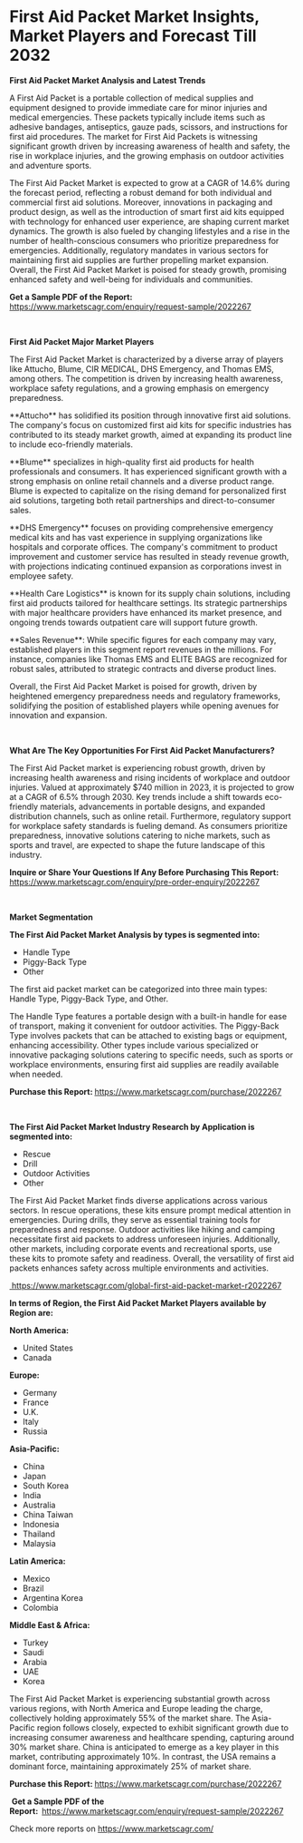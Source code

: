 <p><h1>First Aid Packet Market Insights, Market Players and Forecast Till 2032</h1></p><p><strong>First Aid Packet Market Analysis and Latest Trends</strong></p>
<p><p>A First Aid Packet is a portable collection of medical supplies and equipment designed to provide immediate care for minor injuries and medical emergencies. These packets typically include items such as adhesive bandages, antiseptics, gauze pads, scissors, and instructions for first aid procedures. The market for First Aid Packets is witnessing significant growth driven by increasing awareness of health and safety, the rise in workplace injuries, and the growing emphasis on outdoor activities and adventure sports.</p><p>The First Aid Packet Market is expected to grow at a CAGR of 14.6% during the forecast period, reflecting a robust demand for both individual and commercial first aid solutions. Moreover, innovations in packaging and product design, as well as the introduction of smart first aid kits equipped with technology for enhanced user experience, are shaping current market dynamics. The growth is also fueled by changing lifestyles and a rise in the number of health-conscious consumers who prioritize preparedness for emergencies. Additionally, regulatory mandates in various sectors for maintaining first aid supplies are further propelling market expansion. Overall, the First Aid Packet Market is poised for steady growth, promising enhanced safety and well-being for individuals and communities.</p></p>
<p><strong>Get a Sample PDF of the Report:&nbsp;</strong> <a href="https://www.marketscagr.com/enquiry/request-sample/2022267?utm_campaign=1848&utm_medium=2&utm_source=Github&utm_content=ia&utm_term=04032025&utm_id=first-aid-packet">https://www.marketscagr.com/enquiry/request-sample/2022267</a></p>
<p>&nbsp;</p>
<p><strong>First Aid Packet Major Market Players</strong></p>
<p><p>The First Aid Packet Market is characterized by a diverse array of players like Attucho, Blume, CIR MEDICAL, DHS Emergency, and Thomas EMS, among others. The competition is driven by increasing health awareness, workplace safety regulations, and a growing emphasis on emergency preparedness.</p><p>**Attucho** has solidified its position through innovative first aid solutions. The company's focus on customized first aid kits for specific industries has contributed to its steady market growth, aimed at expanding its product line to include eco-friendly materials.</p><p>**Blume** specializes in high-quality first aid products for health professionals and consumers. It has experienced significant growth with a strong emphasis on online retail channels and a diverse product range. Blume is expected to capitalize on the rising demand for personalized first aid solutions, targeting both retail partnerships and direct-to-consumer sales.</p><p>**DHS Emergency** focuses on providing comprehensive emergency medical kits and has vast experience in supplying organizations like hospitals and corporate offices. The company's commitment to product improvement and customer service has resulted in steady revenue growth, with projections indicating continued expansion as corporations invest in employee safety.</p><p>**Health Care Logistics** is known for its supply chain solutions, including first aid products tailored for healthcare settings. Its strategic partnerships with major healthcare providers have enhanced its market presence, and ongoing trends towards outpatient care will support future growth.</p><p>**Sales Revenue**: While specific figures for each company may vary, established players in this segment report revenues in the millions. For instance, companies like Thomas EMS and ELITE BAGS are recognized for robust sales, attributed to strategic contracts and diverse product lines.</p><p>Overall, the First Aid Packet Market is poised for growth, driven by heightened emergency preparedness needs and regulatory frameworks, solidifying the position of established players while opening avenues for innovation and expansion.</p></p>
<p>&nbsp;</p>
<p><strong>What Are The Key Opportunities For First Aid Packet Manufacturers?</strong></p>
<p><p>The First Aid Packet market is experiencing robust growth, driven by increasing health awareness and rising incidents of workplace and outdoor injuries. Valued at approximately $740 million in 2023, it is projected to grow at a CAGR of 6.5% through 2030. Key trends include a shift towards eco-friendly materials, advancements in portable designs, and expanded distribution channels, such as online retail. Furthermore, regulatory support for workplace safety standards is fueling demand. As consumers prioritize preparedness, innovative solutions catering to niche markets, such as sports and travel, are expected to shape the future landscape of this industry.</p></p>
<p><strong>Inquire or Share Your Questions If Any Before Purchasing This Report:</strong> <a href="https://www.marketscagr.com/enquiry/pre-order-enquiry/2022267?utm_campaign=1848&utm_medium=2&utm_source=Github&utm_content=ia&utm_term=04032025&utm_id=first-aid-packet">https://www.marketscagr.com/enquiry/pre-order-enquiry/2022267</a></p>
<p>&nbsp;</p>
<p><strong>Market Segmentation</strong></p>
<p><strong>The First Aid Packet Market Analysis by types is segmented into:</strong></p>
<p><ul><li>Handle Type</li><li>Piggy-Back Type</li><li>Other</li></ul></p>
<p><p>The first aid packet market can be categorized into three main types: Handle Type, Piggy-Back Type, and Other. </p><p>The Handle Type features a portable design with a built-in handle for ease of transport, making it convenient for outdoor activities. The Piggy-Back Type involves packets that can be attached to existing bags or equipment, enhancing accessibility. Other types include various specialized or innovative packaging solutions catering to specific needs, such as sports or workplace environments, ensuring first aid supplies are readily available when needed.</p></p>
<p><strong>Purchase this Report:&nbsp;</strong><a href="https://www.marketscagr.com/purchase/2022267?utm_campaign=1848&utm_medium=2&utm_source=Github&utm_content=ia&utm_term=04032025&utm_id=first-aid-packet">https://www.marketscagr.com/purchase/2022267</a></p>
<p>&nbsp;</p>
<p><strong>The First Aid Packet Market Industry Research by Application is segmented into:</strong></p>
<p><ul><li>Rescue</li><li>Drill</li><li>Outdoor Activities</li><li>Other</li></ul></p>
<p><p>The First Aid Packet Market finds diverse applications across various sectors. In rescue operations, these kits ensure prompt medical attention in emergencies. During drills, they serve as essential training tools for preparedness and response. Outdoor activities like hiking and camping necessitate first aid packets to address unforeseen injuries. Additionally, other markets, including corporate events and recreational sports, use these kits to promote safety and readiness. Overall, the versatility of first aid packets enhances safety across multiple environments and activities.</p></p>
<p><a href="https://www.marketscagr.com/global-first-aid-packet-market-r2022267?utm_campaign=1848&utm_medium=2&utm_source=Github&utm_content=ia&utm_term=04032025&utm_id=first-aid-packet">&nbsp;https://www.marketscagr.com/global-first-aid-packet-market-r2022267</a></p>
<p><strong>In terms of Region, the First Aid Packet Market Players available by Region are:</strong></p>
<p>
    <p> <strong> North America: </strong>
        <ul>
            <li>United States</li>
            <li>Canada</li>
        </ul>
        </p> 
    <p> <strong> Europe: </strong>
        <ul>
            <li>Germany</li>
            <li>France</li>
            <li>U.K.</li>
            <li>Italy</li>
            <li>Russia</li>
        </ul>
        </p> 
    <p> <strong> Asia-Pacific: </strong>
        <ul>
            <li>China</li>
            <li>Japan</li>
            <li>South Korea</li>
            <li>India</li>
            <li>Australia</li>
            <li>China Taiwan</li>
            <li>Indonesia</li>
            <li>Thailand</li>
            <li>Malaysia</li>
        </ul>
        </p> 
    <p> <strong> Latin America: </strong>
        <ul>
            <li>Mexico</li>
            <li>Brazil</li>
            <li>Argentina Korea</li>
            <li>Colombia</li>
        </ul>
        </p> 
    <p> <strong> Middle East & Africa: </strong>
        <ul>
            <li>Turkey</li>
            <li>Saudi</li>
            <li>Arabia</li>
            <li>UAE</li>
            <li>Korea</li>
        </ul>
    </p>
    </p>
<p><p>The First Aid Packet Market is experiencing substantial growth across various regions, with North America and Europe leading the charge, collectively holding approximately 55% of the market share. The Asia-Pacific region follows closely, expected to exhibit significant growth due to increasing consumer awareness and healthcare spending, capturing around 30% market share. China is anticipated to emerge as a key player in this market, contributing approximately 10%. In contrast, the USA remains a dominant force, maintaining approximately 25% of market share.</p></p>
<p><strong>Purchase this Report: </strong><a href="https://www.marketscagr.com/purchase/2022267?utm_campaign=1848&utm_medium=2&utm_source=Github&utm_content=ia&utm_term=04032025&utm_id=first-aid-packet">https://www.marketscagr.com/purchase/2022267</a></p>
<p>&nbsp;<strong>Get a Sample PDF of the Report:&nbsp;&nbsp;</strong><a href="https://www.marketscagr.com/enquiry/request-sample/2022267?utm_campaign=1848&utm_medium=2&utm_source=Github&utm_content=ia&utm_term=04032025&utm_id=first-aid-packet">https://www.marketscagr.com/enquiry/request-sample/2022267</a></p>
<p><strong></strong></p>
<p>Check more reports on <a href="https://www.marketscagr.com/?utm_campaign=1848&utm_medium=2&utm_source=Github&utm_content=ia&utm_term=04032025&utm_id=first-aid-packet">https://www.marketscagr.com/</a></p>